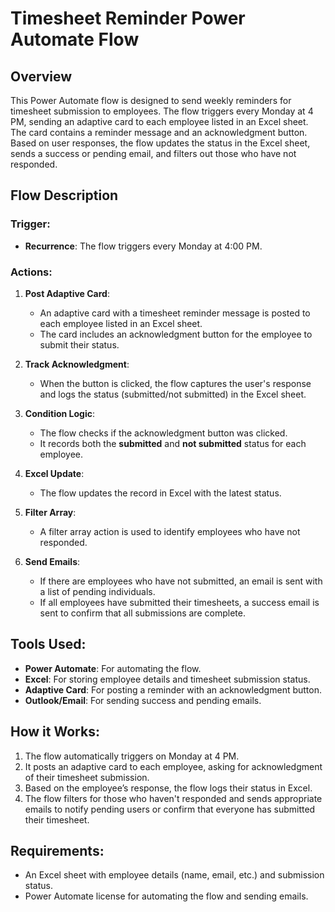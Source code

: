 # Timesheet Reminder Power Automate Flow

## Overview
This Power Automate flow is designed to send weekly reminders for timesheet submission to employees. The flow triggers every Monday at 4 PM, sending an adaptive card to each employee listed in an Excel sheet. The card contains a reminder message and an acknowledgment button. Based on user responses, the flow updates the status in the Excel sheet, sends a success or pending email, and filters out those who have not responded.

## Flow Description

### Trigger:
- **Recurrence**: The flow triggers every Monday at 4:00 PM.

### Actions:
1. **Post Adaptive Card**:
   - An adaptive card with a timesheet reminder message is posted to each employee listed in an Excel sheet.
   - The card includes an acknowledgment button for the employee to submit their status.

2. **Track Acknowledgment**:
   - When the button is clicked, the flow captures the user's response and logs the status (submitted/not submitted) in the Excel sheet.

3. **Condition Logic**:
   - The flow checks if the acknowledgment button was clicked.
   - It records both the **submitted** and **not submitted** status for each employee.

4. **Excel Update**:
   - The flow updates the record in Excel with the latest status.

5. **Filter Array**:
   - A filter array action is used to identify employees who have not responded.

6. **Send Emails**:
   - If there are employees who have not submitted, an email is sent with a list of pending individuals.
   - If all employees have submitted their timesheets, a success email is sent to confirm that all submissions are complete.

## Tools Used:
- **Power Automate**: For automating the flow.
- **Excel**: For storing employee details and timesheet submission status.
- **Adaptive Card**: For posting a reminder with an acknowledgment button.
- **Outlook/Email**: For sending success and pending emails.

## How it Works:
1. The flow automatically triggers on Monday at 4 PM.
2. It posts an adaptive card to each employee, asking for acknowledgment of their timesheet submission.
3. Based on the employee’s response, the flow logs their status in Excel.
4. The flow filters for those who haven't responded and sends appropriate emails to notify pending users or confirm that everyone has submitted their timesheet.

## Requirements:
- An Excel sheet with employee details (name, email, etc.) and submission status.
- Power Automate license for automating the flow and sending emails.
